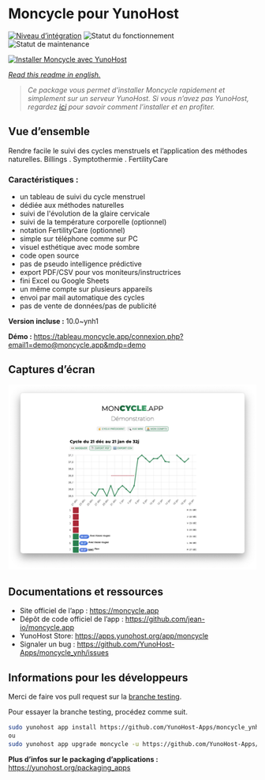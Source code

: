 <!--
N.B.: This README was automatically generated by https://github.com/YunoHost/apps/tree/master/tools/readme_generator
It shall NOT be edited by hand.
-->

# Moncycle pour YunoHost

[![Niveau d’intégration](https://dash.yunohost.org/integration/moncycle.svg)](https://dash.yunohost.org/appci/app/moncycle) ![Statut du fonctionnement](https://ci-apps.yunohost.org/ci/badges/moncycle.status.svg) ![Statut de maintenance](https://ci-apps.yunohost.org/ci/badges/moncycle.maintain.svg)

[![Installer Moncycle avec YunoHost](https://install-app.yunohost.org/install-with-yunohost.svg)](https://install-app.yunohost.org/?app=moncycle)

*[Read this readme in english.](./README.md)*

> *Ce package vous permet d’installer Moncycle rapidement et simplement sur un serveur YunoHost.
Si vous n’avez pas YunoHost, regardez [ici](https://yunohost.org/#/install) pour savoir comment l’installer et en profiter.*

## Vue d’ensemble

Rendre facile le suivi des cycles menstruels et l’application des méthodes naturelles. Billings . Symptothermie . FertilityCare

### Caractéristiques :

- un tableau de suivi du cycle menstruel
- dédiée aux méthodes naturelles
- suivi de l'évolution de la glaire cervicale
- suivi de la température corporelle (optionnel)
- notation FertilityCare (optionnel)
- simple sur téléphone comme sur PC
- visuel esthétique avec mode sombre
- code open source
- pas de pseudo intelligence prédictive
- export PDF/CSV pour vos moniteurs/instructrices
- fini Excel ou Google Sheets
- un même compte sur plusieurs appareils
- envoi par mail automatique des cycles
- pas de vente de données/pas de publicité


**Version incluse :** 10.0~ynh1

**Démo :** https://tableau.moncycle.app/connexion.php?email1=demo@moncycle.app&mdp=demo

## Captures d’écran

![Capture d’écran de Moncycle](./doc/screenshots/moncycle_app.png)

## Documentations et ressources

* Site officiel de l’app : <https://moncycle.app>
* Dépôt de code officiel de l’app : <https://github.com/jean-io/moncycle.app>
* YunoHost Store: <https://apps.yunohost.org/app/moncycle>
* Signaler un bug : <https://github.com/YunoHost-Apps/moncycle_ynh/issues>

## Informations pour les développeurs

Merci de faire vos pull request sur la [branche testing](https://github.com/YunoHost-Apps/moncycle_ynh/tree/testing).

Pour essayer la branche testing, procédez comme suit.

``` bash
sudo yunohost app install https://github.com/YunoHost-Apps/moncycle_ynh/tree/testing --debug
ou
sudo yunohost app upgrade moncycle -u https://github.com/YunoHost-Apps/moncycle_ynh/tree/testing --debug
```

**Plus d’infos sur le packaging d’applications :** <https://yunohost.org/packaging_apps>